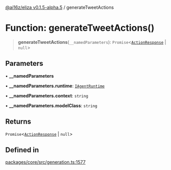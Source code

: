 [@ai16z/eliza v0.1.5-alpha.5](../index.md) / generateTweetActions

# Function: generateTweetActions()

> **generateTweetActions**(`__namedParameters`): `Promise`\<[`ActionResponse`](../interfaces/ActionResponse.md) \| `null`\>

## Parameters

• **\_\_namedParameters**

• **\_\_namedParameters.runtime**: [`IAgentRuntime`](../interfaces/IAgentRuntime.md)

• **\_\_namedParameters.context**: `string`

• **\_\_namedParameters.modelClass**: `string`

## Returns

`Promise`\<[`ActionResponse`](../interfaces/ActionResponse.md) \| `null`\>

## Defined in

[packages/core/src/generation.ts:1577](https://github.com/royerz2/eliza-test-textrs-main/blob/main/packages/core/src/generation.ts#L1577)
